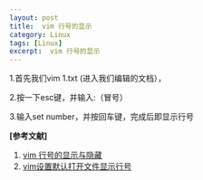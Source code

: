 ```yaml
---
layout: post
title:  vim 行号的显示
category: Linux
tags: [Linux]
excerpt:  vim 行号的显示
---
```

	
1.首先我们vim   1.txt   (进入我们编辑的文档），

2.按一下esc键，并输入:（冒号）

3.输入set number，并按回车键，完成后即显示行号

**[参考文献]**

1. [vim 行号的显示与隐藏](https://www.cnblogs.com/star520/p/9081357.html "vim 行号的显示与隐藏")
2. [vim设置默认打开文件显示行号](https://blog.csdn.net/x763795151/article/details/91642530 "")



